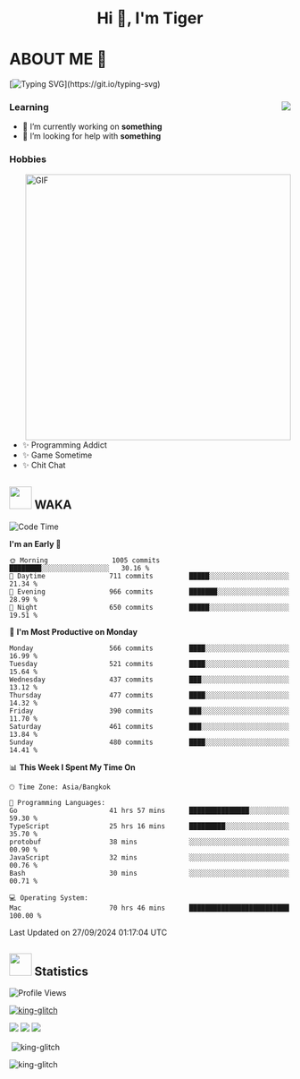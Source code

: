 <h1 align="center">Hi 👋, I'm Tiger</h1>




# ABOUT ME 💬

[![Typing SVG](https://readme-typing-svg.herokuapp.com?color=22F771&vCenter=true&lines=A+perssionate+developer+from+nowhere.)](https://git.io/typing-svg)

<div>
 <img align="right" src="https://spotify-github-profile.vercel.app/api/view?uid=12129734423&cover_image=false&theme=default&bar_color=22d016&bar_color_cover=true" />
 <h3>Learning</h3>
 
 <ul>
  <li>🔭 I’m currently working on <b>something</b></li>
  <li>🤝 I’m looking for help with <b>something</b></li>
 </ul>
 
</div>
<div>
 <h3>Hobbies</h3>
 <img align="right" height="475px"  alt="GIF" src="https://i.pinimg.com/originals/1f/b7/db/1fb7dbee557e5ed509f7517da8a84d58.gif" />
 <ul>
  <li>✨ Programming Addict</li>
  <li>✨ Game Sometime</li>
  <li>✨ Chit Chat</li>
 </ul>
 
</div>



## <img height="40" src="https://raw.githubusercontent.com/innng/innng/master/assets/kyubey.gif"/> WAKA

<!--START_SECTION:waka-->
![Code Time](http://img.shields.io/badge/Code%20Time-2%2C470%20hrs%2050%20mins-blue)

**I'm an Early 🐤** 

```text
🌞 Morning                1005 commits        ████████░░░░░░░░░░░░░░░░░   30.16 % 
🌆 Daytime                711 commits         █████░░░░░░░░░░░░░░░░░░░░   21.34 % 
🌃 Evening                966 commits         ███████░░░░░░░░░░░░░░░░░░   28.99 % 
🌙 Night                  650 commits         █████░░░░░░░░░░░░░░░░░░░░   19.51 % 
```
📅 **I'm Most Productive on Monday** 

```text
Monday                   566 commits         ████░░░░░░░░░░░░░░░░░░░░░   16.99 % 
Tuesday                  521 commits         ████░░░░░░░░░░░░░░░░░░░░░   15.64 % 
Wednesday                437 commits         ███░░░░░░░░░░░░░░░░░░░░░░   13.12 % 
Thursday                 477 commits         ████░░░░░░░░░░░░░░░░░░░░░   14.32 % 
Friday                   390 commits         ███░░░░░░░░░░░░░░░░░░░░░░   11.70 % 
Saturday                 461 commits         ███░░░░░░░░░░░░░░░░░░░░░░   13.84 % 
Sunday                   480 commits         ████░░░░░░░░░░░░░░░░░░░░░   14.41 % 
```


📊 **This Week I Spent My Time On** 

```text
🕑︎ Time Zone: Asia/Bangkok

💬 Programming Languages: 
Go                       41 hrs 57 mins      ███████████████░░░░░░░░░░   59.30 % 
TypeScript               25 hrs 16 mins      █████████░░░░░░░░░░░░░░░░   35.70 % 
protobuf                 38 mins             ░░░░░░░░░░░░░░░░░░░░░░░░░   00.90 % 
JavaScript               32 mins             ░░░░░░░░░░░░░░░░░░░░░░░░░   00.76 % 
Bash                     30 mins             ░░░░░░░░░░░░░░░░░░░░░░░░░   00.71 % 

💻 Operating System: 
Mac                      70 hrs 46 mins      █████████████████████████   100.00 % 
```


 Last Updated on 27/09/2024 01:17:04 UTC
<!--END_SECTION:waka-->
## <img height="40" src="https://raw.githubusercontent.com/innng/innng/master/assets/kyubey.gif"/> Statistics
![Profile Views](https://komarev.com/ghpvc/?username=king-glitch)  

<p align="left"> 
 <a href="https://github.com/ryo-ma/github-profile-trophy">
  <img src="https://github-profile-trophy.vercel.app/?username=king-glitch&theme=dracula" alt="king-glitch" />
 </a> </p>

![](https://github-profile-summary-cards.vercel.app/api/cards/profile-details?username=king-glitch&theme=dracula)
![](https://github-profile-summary-cards.vercel.app/api/cards/stats?username=king-glitch&theme=dracula) 
![](https://github-profile-summary-cards.vercel.app/api/cards/productive-time?username=king-glitch&theme=dracula)


<p>&nbsp;<img align="center" src="https://github-readme-stats.vercel.app/api?username=king-glitch&theme=dracula" alt="king-glitch" /></p>

<p><img align="center" src="https://github-readme-streak-stats.herokuapp.com/?user=king-glitch&theme=dracula" alt="king-glitch" /></p>
